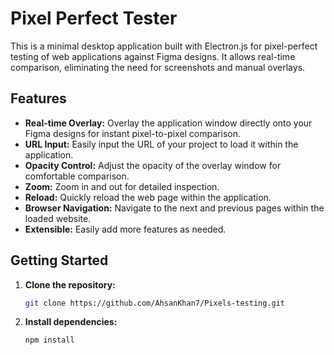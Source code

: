 # Pixel Perfect Tester

This is a minimal desktop application built with Electron.js for pixel-perfect testing of web applications against Figma designs. It allows real-time comparison, eliminating the need for screenshots and manual overlays.

## Features

- **Real-time Overlay:** Overlay the application window directly onto your Figma designs for instant pixel-to-pixel comparison.
- **URL Input:** Easily input the URL of your project to load it within the application.
- **Opacity Control:** Adjust the opacity of the overlay window for comfortable comparison.
- **Zoom:** Zoom in and out for detailed inspection.
- **Reload:** Quickly reload the web page within the application.
- **Browser Navigation:** Navigate to the next and previous pages within the loaded website.
- **Extensible:** Easily add more features as needed.

## Getting Started

1. **Clone the repository:**

   ```bash
   git clone https://github.com/AhsanKhan7/Pixels-testing.git
   ```

2. **Install dependencies:**
   ```bash
   npm install
   ```
